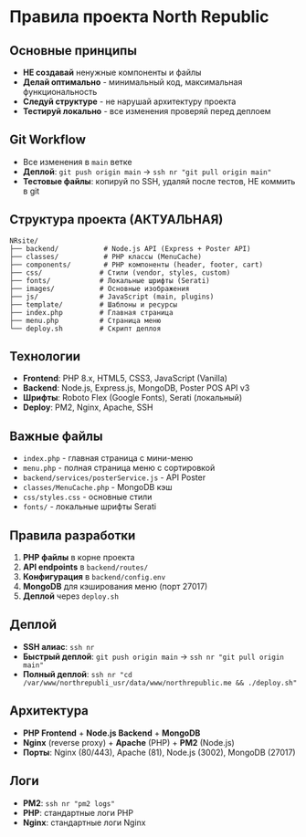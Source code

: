 # Правила проекта North Republic

## Основные принципы
- **НЕ создавай** ненужные компоненты и файлы
- **Делай оптимально** - минимальный код, максимальная функциональность
- **Следуй структуре** - не нарушай архитектуру проекта
- **Тестируй локально** - все изменения проверяй перед деплоем

## Git Workflow
- Все изменения в `main` ветке
- **Деплой**: `git push origin main` → `ssh nr "git pull origin main"`
- **Тестовые файлы**: копируй по SSH, удаляй после тестов, НЕ коммить в git

## Структура проекта (АКТУАЛЬНАЯ)
```
NRsite/
├── backend/           # Node.js API (Express + Poster API)
├── classes/           # PHP классы (MenuCache)
├── components/        # PHP компоненты (header, footer, cart)
├── css/              # Стили (vendor, styles, custom)
├── fonts/            # Локальные шрифты (Serati)
├── images/           # Основные изображения
├── js/               # JavaScript (main, plugins)
├── template/         # Шаблоны и ресурсы
├── index.php         # Главная страница
├── menu.php          # Страница меню
└── deploy.sh         # Скрипт деплоя
```

## Технологии
- **Frontend**: PHP 8.x, HTML5, CSS3, JavaScript (Vanilla)
- **Backend**: Node.js, Express.js, MongoDB, Poster POS API v3
- **Шрифты**: Roboto Flex (Google Fonts), Serati (локальный)
- **Deploy**: PM2, Nginx, Apache, SSH

## Важные файлы
- `index.php` - главная страница с мини-меню
- `menu.php` - полная страница меню с сортировкой
- `backend/services/posterService.js` - API Poster
- `classes/MenuCache.php` - MongoDB кэш
- `css/styles.css` - основные стили
- `fonts/` - локальные шрифты Serati

## Правила разработки
1. **PHP файлы** в корне проекта
2. **API endpoints** в `backend/routes/`
3. **Конфигурация** в `backend/config.env`
4. **MongoDB** для кэширования меню (порт 27017)
5. **Деплой** через `deploy.sh`

## Деплой
- **SSH алиас**: `ssh nr`
- **Быстрый деплой**: `git push origin main` → `ssh nr "git pull origin main"`
- **Полный деплой**: `ssh nr "cd /var/www/northrepubli_usr/data/www/northrepublic.me && ./deploy.sh"`

## Архитектура
- **PHP Frontend** + **Node.js Backend** + **MongoDB**
- **Nginx** (reverse proxy) + **Apache** (PHP) + **PM2** (Node.js)
- **Порты**: Nginx (80/443), Apache (81), Node.js (3002), MongoDB (27017)

## Логи
- **PM2**: `ssh nr "pm2 logs"`
- **PHP**: стандартные логи PHP
- **Nginx**: стандартные логи Nginx